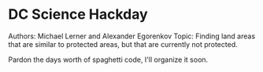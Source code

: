 # DC Science Hackday
Authors: Michael Lerner and Alexander Egorenkov
Topic: Finding land areas that are similar to protected areas, but that are currently not protected.

Pardon the days worth of spaghetti code, I'll organize it soon.
